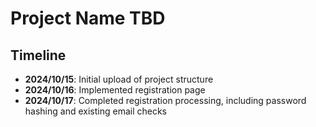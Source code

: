 # Project Name TBD


## Timeline
- **2024/10/15**: Initial upload of project structure
- **2024/10/16**: Implemented registration page
- **2024/10/17**: Completed registration processing, including password hashing and existing email checks
